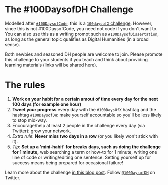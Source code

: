 # The #100DaysofDH Challenge

Modelled after [`#100DaysofCode`](https://www.100daysofcode.com/), this is a [`100daysofX` challenge](https://www.100daysofx.com/). However, since this is not #100DaysofCode, you need not code if you don't want to. You can also use this as a writing prompt such as `#100DaysofDissertation`, as long as the general topic qualifies as Digital Humanities (in a broad sense). 

Both newbies and seasoned DH people are welcome to join. Please promote this challenge to your students if you teach and think about providing learning materials (links will be shared here).

# The rules

1. __Work on your habit for a certain amout of time every day for the next 100 days (for example one hour)__
1. __Tweet your progress__ every day with the `#100DaysOfX` hashtag and the hashtag `#100DaysofDH`: make yourself accountable so you'll be less likely to stop mid-way. 
1. Encourage/help at least 2 people in the challenge every day (via Twitter): grow your network.
1. *Extra rule*: __Never miss two days in a row__ (or you likely won't stick with it). 
1. *Tip*: __Set up a 'mini-habit' for breaks days, such as doing the challenge for 1 minute,__ web searching a term or how-to for 1 minute, writing one line of code or writing/editing one sentence. Setting yourself up for success means being prepared for occasional failure!

Learn more about the challenge [in this blog post](https://wordpress.com/post/latex-ninja.com/2095). 
Follow [`@100DaysofDH`](https://twitter.com/100DaysofDH) on Twitter.


